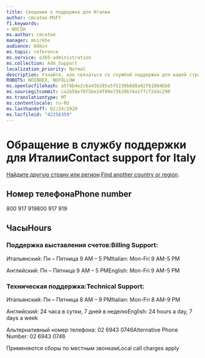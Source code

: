 ```yaml
---
title: Сведения о поддержке для Италии
author: cmcatee-MSFT
f1.keywords:
- NOCSH
ms.author: cmcatee
manager: mnirkhe
audience: Admin
ms.topic: reference
ms.service: o365-administration
ms.collection: Adm_Support
localization_priority: Normal
description: Узнайте, как связаться со службой поддержки для вашей страны или региона.
ROBOTS: NOINDEX, NOFOLLOW
ms.openlocfilehash: a5f8b4e2c6a43b285a5f5230b8d8a92f61804bb6
ms.sourcegitcommit: ca2b58ef8f5be24f09e73620b74a1ffcf2d4c290
ms.translationtype: MT
ms.contentlocale: ru-RU
ms.lasthandoff: 02/24/2020
ms.locfileid: "42256359"
---
```

# <a name="contact-support-for-italy"></a><span data-ttu-id="4cd48-103">Обращение в службу поддержки для Италии</span><span class="sxs-lookup"><span data-stu-id="4cd48-103">Contact support for Italy</span></span>

<span data-ttu-id="4cd48-104">[Найдите другую страну или регион](../contact-support-for-business-products.md).</span><span class="sxs-lookup"><span data-stu-id="4cd48-104">[Find another country or region](../contact-support-for-business-products.md).</span></span>

## <a name="phone-number"></a><span data-ttu-id="4cd48-105">Номер телефона</span><span class="sxs-lookup"><span data-stu-id="4cd48-105">Phone number</span></span>
<span data-ttu-id="4cd48-106">800 917 919</span><span class="sxs-lookup"><span data-stu-id="4cd48-106">800 917 919</span></span>

## <a name="hours"></a><span data-ttu-id="4cd48-107">Часы</span><span class="sxs-lookup"><span data-stu-id="4cd48-107">Hours</span></span>
### <a name="billing-support"></a><span data-ttu-id="4cd48-108">Поддержка выставления счетов:</span><span class="sxs-lookup"><span data-stu-id="4cd48-108">Billing Support:</span></span>

<span data-ttu-id="4cd48-109">Итальянский: Пн – Пятница 9 AM – 5 PM</span><span class="sxs-lookup"><span data-stu-id="4cd48-109">Italian: Mon-Fri 9 AM-5 PM</span></span>

<span data-ttu-id="4cd48-110">Английский: Пн – Пятница 9 AM – 5 PM</span><span class="sxs-lookup"><span data-stu-id="4cd48-110">English: Mon-Fri 9 AM-5 PM</span></span>

### <a name="technical-support"></a><span data-ttu-id="4cd48-111">Техническая поддержка:</span><span class="sxs-lookup"><span data-stu-id="4cd48-111">Technical Support:</span></span>

<span data-ttu-id="4cd48-112">Итальянский: Пн – Пятница 8 AM – 9 PM</span><span class="sxs-lookup"><span data-stu-id="4cd48-112">Italian: Mon-Fri 8 AM-9 PM</span></span>

<span data-ttu-id="4cd48-113">Английский: 24 часа в сутки, 7 дней в неделю</span><span class="sxs-lookup"><span data-stu-id="4cd48-113">English: 24 hours a day, 7 days a week</span></span>

<span data-ttu-id="4cd48-114">Альтернативный номер телефона: 02 6943 0746</span><span class="sxs-lookup"><span data-stu-id="4cd48-114">Alternative Phone Number: 02 6943 0746</span></span>

<span data-ttu-id="4cd48-115">Применяются сборы по местным звонкам</span><span class="sxs-lookup"><span data-stu-id="4cd48-115">Local call charges apply</span></span>